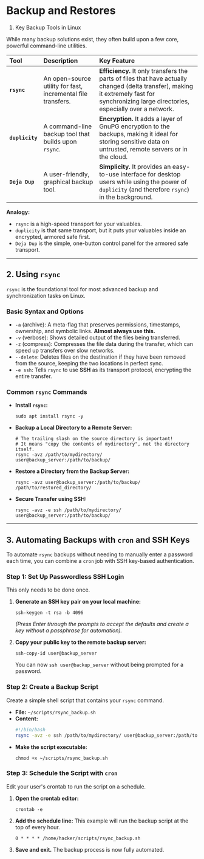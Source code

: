 # Backup and Restores
1. Key Backup Tools in Linux

While many backup solutions exist, they often build upon a few core, powerful command-line utilities.

| Tool | Description | Key Feature |
| :--- | :--- | :--- |
| **`rsync`** | An open-source utility for fast, incremental file transfers. | **Efficiency.** It only transfers the parts of files that have actually changed (delta transfer), making it extremely fast for synchronizing large directories, especially over a network. |
| **`duplicity`**| A command-line backup tool that builds upon `rsync`. | **Encryption.** It adds a layer of GnuPG encryption to the backups, making it ideal for storing sensitive data on untrusted, remote servers or in the cloud. |
| **`Deja Dup`**| A user-friendly, graphical backup tool. | **Simplicity.** It provides an easy-to-use interface for desktop users while using the power of `duplicity` (and therefore `rsync`) in the background. |

**Analogy:**
*   `rsync` is a high-speed transport for your valuables.
*   `duplicity` is that same transport, but it puts your valuables inside an encrypted, armored safe first.
*   `Deja Dup` is the simple, one-button control panel for the armored safe transport.

---

## 2. Using `rsync`

`rsync` is the foundational tool for most advanced backup and synchronization tasks on Linux.

### Basic Syntax and Options
*   `-a` (archive): A meta-flag that preserves permissions, timestamps, ownership, and symbolic links. **Almost always use this.**
*   `-v` (verbose): Shows detailed output of the files being transferred.
*   `-z` (compress): Compresses the file data during the transfer, which can speed up transfers over slow networks.
*   `--delete`: Deletes files on the destination if they have been removed from the source, keeping the two locations in perfect sync.
*   `-e ssh`: Tells `rsync` to use **SSH** as its transport protocol, encrypting the entire transfer.

### Common `rsync` Commands

*   **Install `rsync`:**
    ```shell
    sudo apt install rsync -y
    ```

*   **Backup a Local Directory to a Remote Server:**
    ```shell
    # The trailing slash on the source directory is important!
    # It means "copy the contents of mydirectory", not the directory itself.
    rsync -avz /path/to/mydirectory/ user@backup_server:/path/to/backup/
    ```

*   **Restore a Directory from the Backup Server:**
    ```shell
    rsync -avz user@backup_server:/path/to/backup/ /path/to/restored_directory/
    ```

*   **Secure Transfer using SSH:**
    ```shell
    rsync -avz -e ssh /path/to/mydirectory/ user@backup_server:/path/to/backup/
    ```

---

## 3. Automating Backups with `cron` and SSH Keys

To automate `rsync` backups without needing to manually enter a password each time, you can combine a `cron` job with SSH key-based authentication.

### Step 1: Set Up Passwordless SSH Login
This only needs to be done once.

1.  **Generate an SSH key pair on your local machine:**
    ```shell
    ssh-keygen -t rsa -b 4096
    ```
    *(Press Enter through the prompts to accept the defaults and create a key without a passphrase for automation).*

2.  **Copy your public key to the remote backup server:**
    ```shell
    ssh-copy-id user@backup_server
    ```
    You can now `ssh user@backup_server` without being prompted for a password.

### Step 2: Create a Backup Script
Create a simple shell script that contains your `rsync` command.

*   **File:** `~/scripts/rsync_backup.sh`
*   **Content:**
    ```bash
    #!/bin/bash
    rsync -avz -e ssh /path/to/mydirectory/ user@backup_server:/path/to/backup/
    ```
*   **Make the script executable:**
    ```shell
    chmod +x ~/scripts/rsync_backup.sh
    ```

### Step 3: Schedule the Script with `cron`
Edit your user's crontab to run the script on a schedule.

1.  **Open the crontab editor:**
    ```shell
    crontab -e
    ```
2.  **Add the schedule line:**
    This example will run the backup script at the top of every hour.
    ```cron
    0 * * * * /home/hacker/scripts/rsync_backup.sh
    ```
3.  **Save and exit.** The backup process is now fully automated.

